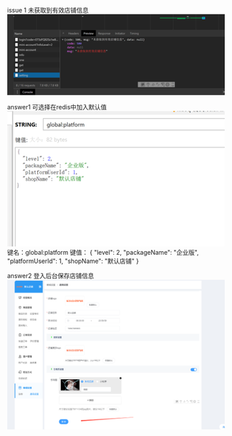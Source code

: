 issue 1 未获取到有效店铺信息
![输入图片说明](../image.png)


answer1 可选择在redis中加入默认值
![输入图片说明](../images/global_platform.png)
键名：global:platform
键值：
{
  "level": 2,
  "packageName": "企业版",
  "platformUserId": 1,
  "shopName": "默认店铺"
}


answer2 登入后台保存店铺信息
![输入图片说明](../images/%E6%88%AA%E5%9B%BE1.png)





